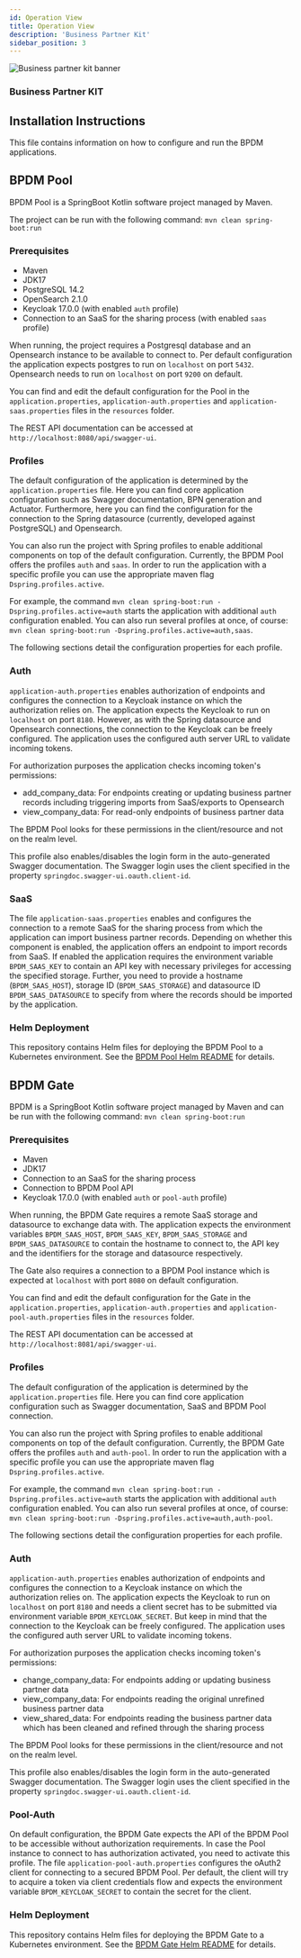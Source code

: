 ```yaml
---
id: Operation View
title: Operation View
description: 'Business Partner Kit'
sidebar_position: 3
---
```


![Business partner kit banner](@site/static/img/BPKitIcon.png)

### Business Partner KIT

## Installation Instructions

This file contains information on how to configure and run the BPDM applications.

## BPDM Pool

BPDM Pool is a SpringBoot Kotlin software project managed by Maven.

The project can be run with the following command: `mvn clean spring-boot:run`

### Prerequisites

* Maven
* JDK17
* PostgreSQL 14.2
* OpenSearch 2.1.0
* Keycloak 17.0.0 (with enabled `auth` profile)
* Connection to an SaaS for the sharing process (with enabled `saas` profile)

When running, the project requires a Postgresql database and an Opensearch instance to be available to connect to.
Per default configuration the application expects postgres to run on `localhost` on port `5432`.
Opensearch needs to run on `localhost` on port `9200` on default.

You can find and edit the default configuration for the Pool in the `application.properties`,  `application-auth.properties` and `application-saas.properties`
files in the `resources` folder.

The REST API documentation can be accessed at `http://localhost:8080/api/swagger-ui`.

### Profiles

The default configuration of the application is determined by the `application.properties` file.
Here you can find core application configuration such as Swagger documentation, BPN generation and Actuator.
Furthermore, here you can find the configuration for the connection to the Spring datasource (currently, developed against PostgreSQL) and Opensearch.

You can also run the project with Spring profiles to enable additional components on top of the default configuration.
Currently, the BPDM Pool offers the profiles `auth` and `saas`.
In order to run the application with a specific profile you can use the appropriate maven flag `Dspring.profiles.active`.

For example, the command `mvn clean spring-boot:run -Dspring.profiles.active=auth` starts the application with additional `auth` configuration enabled.
You can also run several profiles at once, of course: `mvn clean spring-boot:run -Dspring.profiles.active=auth,saas`.

The following sections detail the configuration properties for each profile.

### Auth

`application-auth.properties` enables authorization of endpoints and configures the connection to a Keycloak instance on which the authorization relies on.
The application expects the Keycloak to run on `localhost` on port `8180`.
However, as with the Spring datasource and Opensearch connections, the connection to the Keycloak can be freely configured.
The application uses the configured auth server URL to validate incoming tokens.

For authorization purposes the application checks incoming token's permissions:

* add_company_data: For endpoints creating or updating business partner records including triggering imports from SaaS/exports to Opensearch
* view_company_data: For read-only endpoints of business partner data

The BPDM Pool looks for these permissions in the client/resource and not on the realm level.

This profile also enables/disables the login form in the auto-generated Swagger documentation.
The Swagger login uses the client specified in the property `springdoc.swagger-ui.oauth.client-id`.

### SaaS

The file `application-saas.properties` enables and configures the connection to a remote SaaS for the sharing process from which the application can import
business partner records.
Depending on whether this component is enabled, the application offers an endpoint to import records from SaaS.
If enabled the application requires the environment variable `BPDM_SAAS_KEY` to contain an API key with necessary privileges for accessing the specified
storage.
Further, you need to provide a hostname (`BPDM_SAAS_HOST`), storage ID (`BPDM_SAAS_STORAGE`) and datasource ID `BPDM_SAAS_DATASOURCE` to specify from where the records
should be imported by the application.

### Helm Deployment

This repository contains Helm files for deploying the BPDM Pool to a Kubernetes environment.
See the [BPDM Pool Helm README](https://github.com/eclipse-tractusx/bpdm/blob/main/charts/bpdm/charts/bpdm-pool/README.md) for details.

## BPDM Gate

BPDM is a SpringBoot Kotlin software project managed by Maven and can be run with the following command: `mvn clean spring-boot:run`

### Prerequisites

* Maven
* JDK17
* Connection to an SaaS for the sharing process
* Connection to BPDM Pool API
* Keycloak 17.0.0 (with enabled `auth` or `pool-auth` profile)

When running, the BPDM Gate requires a remote SaaS storage and datasource to exchange data with. The application expects the environment variables `BPDM_SAAS_HOST`, `BPDM_SAAS_KEY`, `BPDM_SAAS_STORAGE` and `BPDM_SAAS_DATASOURCE` to contain the hostname to connect to, the API key and the identifiers for the storage and datasource respectively.

The Gate also requires a connection to a BPDM Pool instance which is expected at `localhost` with port `8080` on default configuration.

You can find and edit the default configuration for the Gate in the `application.properties`,  `application-auth.properties`
and  `application-pool-auth.properties` files in the `resources` folder.

The REST API documentation can be accessed at `http://localhost:8081/api/swagger-ui`.

### Profiles

The default configuration of the application is determined by the `application.properties` file.
Here you can find core application configuration such as Swagger documentation, SaaS and BPDM Pool connection.

You can also run the project with Spring profiles to enable additional components on top of the default configuration.
Currently, the BPDM Gate offers the profiles `auth` and `auth-pool`.
In order to run the application with a specific profile you can use the appropriate maven flag `Dspring.profiles.active`.

For example, the command `mvn clean spring-boot:run -Dspring.profiles.active=auth` starts the application with additional `auth` configuration enabled.
You can also run several profiles at once, of course: `mvn clean spring-boot:run -Dspring.profiles.active=auth,auth-pool`.

The following sections detail the configuration properties for each profile.

### Auth

`application-auth.properties` enables authorization of endpoints and configures the connection to a Keycloak instance on which the authorization relies on.
The application expects the Keycloak to run on `localhost` on port `8180` and needs a client secret has to be submitted via environment
variable `BPDM_KEYCLOAK_SECRET`.
But keep in mind that the connection to the Keycloak can be freely configured.
The application uses the configured auth server URL to validate incoming tokens.

For authorization purposes the application checks incoming token's permissions:

* change_company_data: For endpoints adding or updating business partner data
* view_company_data: For endpoints reading the original unrefined business partner data
* view_shared_data: For endpoints reading the business partner data which has been cleaned and refined through the sharing process

The BPDM Pool looks for these permissions in the client/resource and not on the realm level.

This profile also enables/disables the login form in the auto-generated Swagger documentation.
The Swagger login uses the client specified in the property `springdoc.swagger-ui.oauth.client-id`.

### Pool-Auth

On default configuration, the BPDM Gate expects the API of the BPDM Pool to be accessible without authorization requirements.
In case the Pool instance to connect to has authorization activated, you need to activate this profile.
The file `application-pool-auth.properties` configures the oAuth2 client for connecting to a secured BPDM Pool.
Per default, the client will try to acquire a token via client credentials flow and expects the environment variable `BPDM_KEYCLOAK_SECRET` to contain the
secret for the client.

### Helm Deployment

This repository contains Helm files for deploying the BPDM Gate to a Kubernetes environment.
See the [BPDM Gate Helm README](https://github.com/eclipse-tractusx/bpdm/blob/main/charts/bpdm/charts/bpdm-gate/README.md) for details.
